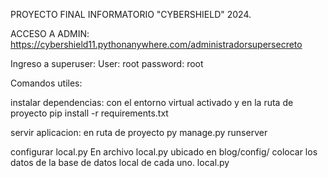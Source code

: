 PROYECTO FINAL INFORMATORIO "CYBERSHIELD" 2024.

ACCESO A ADMIN:
https://cybershield11.pythonanywhere.com/administradorsupersecreto

Ingreso a superuser:
  User: root
  password: root

Comandos utiles:

instalar dependencias: con el entorno virtual activado y en la ruta de proyecto pip install -r requirements.txt

servir aplicacion: en ruta de proyecto py manage.py runserver

configurar local.py En archivo local.py ubicado en blog/config/ colocar los datos de la base de datos local de cada uno. local.py

